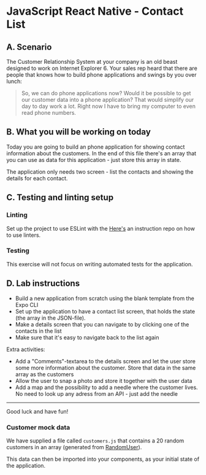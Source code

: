 # JavaScript React Native - Contact List

## A. Scenario

The Customer Relationship System at your company is an old beast designed to work on Internet Explorer 6. Your sales rep heard that there are people that knows how to build phone applications and swings by you over lunch:

> So, we can do phone applications now? Would it be possible to get our customer data into a phone application? That would simplify our day to day work a lot. Right now I have to bring my computer to even read phone numbers.

## B. What you will be working on today

Today you are going to build an phone application for showing contact information about the customers. In the end of this file there's an array that you can use as data for this application - just store this array in state.

The application only needs two screen - list the contacts and showing the details for each contact.

## C. Testing and linting setup

### Linting

Set up the project to use ESLint with the [Here's](https://github.com/saltsthlm/salt-linting-demo) an instruction repo on how to use linters.

### Testing

This exercise will not focus on writing automated tests for the application.

## D. Lab instructions

* Build a new application from scratch using the blank template from the Expo CLI
* Set up the application to have a contact list screen, that holds the state (the array in the JSON-file).
* Make a details screen that you can navigate to by clicking one of the contacts in the list
* Make sure that it's easy to navigate back to the list again

Extra activities:

* Add a "Comments"-textarea to the details screen and let the user store some more information about the customer. Store that data in the same array as the customers
* Allow the user to snap a photo and store it together with the user data
* Add a map and the possibility to add a needle where the customer lives. No need to look up any adress from an API - just add the needle

---

Good luck and have fun!

### Customer mock data

We have supplied a file called `customers.js` that contains a 20 random customers in an array (generated from [RandomUser](https://randomuser.me/)).

This data can then be imported into your components, as your initial state of the application.
